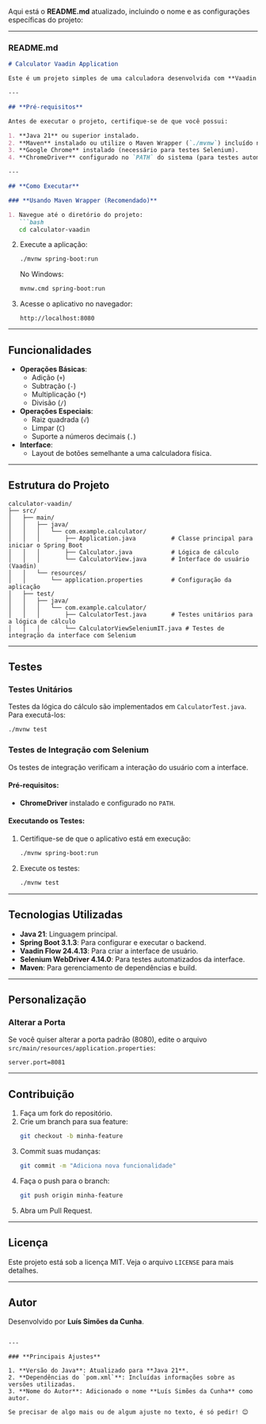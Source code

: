 Aqui está o **README.md** atualizado, incluindo o nome e as configurações específicas do projeto:

---

### **README.md**

```markdown
# Calculator Vaadin Application

Este é um projeto simples de uma calculadora desenvolvida com **Vaadin Flow** e **Spring Boot**. A calculadora suporta operações básicas, como adição, subtração, multiplicação, divisão e raiz quadrada, com uma interface interativa baseada na web.

---

## **Pré-requisitos**

Antes de executar o projeto, certifique-se de que você possui:

1. **Java 21** ou superior instalado.
2. **Maven** instalado ou utilize o Maven Wrapper (`./mvnw`) incluído no projeto.
3. **Google Chrome** instalado (necessário para testes Selenium).
4. **ChromeDriver** configurado no `PATH` do sistema (para testes automatizados).

---

## **Como Executar**

### **Usando Maven Wrapper (Recomendado)**

1. Navegue até o diretório do projeto:
   ```bash
   cd calculator-vaadin
   ```

2. Execute a aplicação:
   ```bash
   ./mvnw spring-boot:run
   ```
   No Windows:
   ```bash
   mvnw.cmd spring-boot:run
   ```

3. Acesse o aplicativo no navegador:
   ```
   http://localhost:8080
   ```

---

## **Funcionalidades**

- **Operações Básicas**:
  - Adição (`+`)
  - Subtração (`-`)
  - Multiplicação (`*`)
  - Divisão (`/`)
- **Operações Especiais**:
  - Raiz quadrada (`√`)
  - Limpar (`C`)
  - Suporte a números decimais (`.`)
- **Interface**:
  - Layout de botões semelhante a uma calculadora física.

---

## **Estrutura do Projeto**

```
calculator-vaadin/
├── src/
│   ├── main/
│   │   ├── java/
│   │   │   └── com.example.calculator/
│   │   │       ├── Application.java          # Classe principal para iniciar o Spring Boot
│   │   │       ├── Calculator.java           # Lógica de cálculo
│   │   │       └── CalculatorView.java       # Interface do usuário (Vaadin)
│   │   └── resources/
│   │       └── application.properties        # Configuração da aplicação
│   ├── test/
│   │   ├── java/
│   │   │   └── com.example.calculator/
│   │   │       ├── CalculatorTest.java       # Testes unitários para a lógica de cálculo
│   │   │       └── CalculatorViewSeleniumIT.java # Testes de integração da interface com Selenium
```

---

## **Testes**

### **Testes Unitários**
Testes da lógica do cálculo são implementados em `CalculatorTest.java`. Para executá-los:

```bash
./mvnw test
```

### **Testes de Integração com Selenium**
Os testes de integração verificam a interação do usuário com a interface.

#### **Pré-requisitos**:
- **ChromeDriver** instalado e configurado no `PATH`.

#### **Executando os Testes**:
1. Certifique-se de que o aplicativo está em execução:
   ```bash
   ./mvnw spring-boot:run
   ```

2. Execute os testes:
   ```bash
   ./mvnw test
   ```

---

## **Tecnologias Utilizadas**

- **Java 21**: Linguagem principal.
- **Spring Boot 3.1.3**: Para configurar e executar o backend.
- **Vaadin Flow 24.4.13**: Para criar a interface de usuário.
- **Selenium WebDriver 4.14.0**: Para testes automatizados da interface.
- **Maven**: Para gerenciamento de dependências e build.

---

## **Personalização**

### **Alterar a Porta**
Se você quiser alterar a porta padrão (8080), edite o arquivo `src/main/resources/application.properties`:

```properties
server.port=8081
```

---

## **Contribuição**

1. Faça um fork do repositório.
2. Crie um branch para sua feature:
   ```bash
   git checkout -b minha-feature
   ```
3. Commit suas mudanças:
   ```bash
   git commit -m "Adiciona nova funcionalidade"
   ```
4. Faça o push para o branch:
   ```bash
   git push origin minha-feature
   ```
5. Abra um Pull Request.

---

## **Licença**

Este projeto está sob a licença MIT. Veja o arquivo `LICENSE` para mais detalhes.

---

## **Autor**

Desenvolvido por **Luís Simões da Cunha**.
```

---

### **Principais Ajustes**

1. **Versão do Java**: Atualizado para **Java 21**.
2. **Dependências do `pom.xml`**: Incluídas informações sobre as versões utilizadas.
3. **Nome do Autor**: Adicionado o nome **Luís Simões da Cunha** como autor.

Se precisar de algo mais ou de algum ajuste no texto, é só pedir! 😊